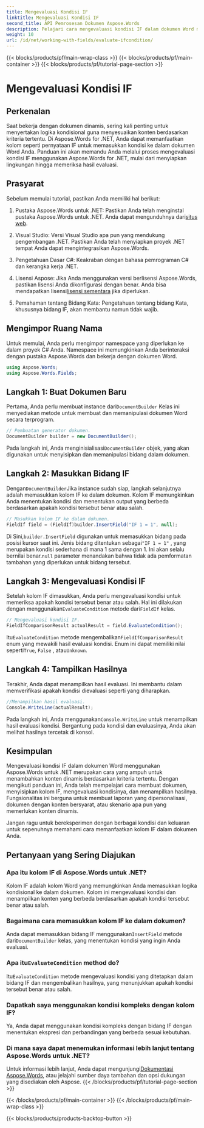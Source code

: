 ```yaml
---
title: Mengevaluasi Kondisi IF
linktitle: Mengevaluasi Kondisi IF
second_title: API Pemrosesan Dokumen Aspose.Words
description: Pelajari cara mengevaluasi kondisi IF dalam dokumen Word menggunakan Aspose.Words untuk .NET. Panduan langkah demi langkah ini mencakup penyisipan, evaluasi, dan tampilan hasil.
weight: 10
url: /id/net/working-with-fields/evaluate-ifcondition/
---
```


{{< blocks/products/pf/main-wrap-class >}}
{{< blocks/products/pf/main-container >}}
{{< blocks/products/pf/tutorial-page-section >}}

# Mengevaluasi Kondisi IF

## Perkenalan

Saat bekerja dengan dokumen dinamis, sering kali penting untuk menyertakan logika kondisional guna menyesuaikan konten berdasarkan kriteria tertentu. Di Aspose.Words for .NET, Anda dapat memanfaatkan kolom seperti pernyataan IF untuk memasukkan kondisi ke dalam dokumen Word Anda. Panduan ini akan memandu Anda melalui proses mengevaluasi kondisi IF menggunakan Aspose.Words for .NET, mulai dari menyiapkan lingkungan hingga memeriksa hasil evaluasi.

## Prasyarat

Sebelum memulai tutorial, pastikan Anda memiliki hal berikut:

1.  Pustaka Aspose.Words untuk .NET: Pastikan Anda telah menginstal pustaka Aspose.Words untuk .NET. Anda dapat mengunduhnya dari[situs web](https://releases.aspose.com/words/net/).

2. Visual Studio: Versi Visual Studio apa pun yang mendukung pengembangan .NET. Pastikan Anda telah menyiapkan proyek .NET tempat Anda dapat mengintegrasikan Aspose.Words.

3. Pengetahuan Dasar C#: Keakraban dengan bahasa pemrograman C# dan kerangka kerja .NET.

4.  Lisensi Aspose: Jika Anda menggunakan versi berlisensi Aspose.Words, pastikan lisensi Anda dikonfigurasi dengan benar. Anda bisa mendapatkan lisensi[lisensi sementara](https://purchase.aspose.com/temporary-license/) jika diperlukan.

5. Pemahaman tentang Bidang Kata: Pengetahuan tentang bidang Kata, khususnya bidang IF, akan membantu namun tidak wajib.

## Mengimpor Ruang Nama

Untuk memulai, Anda perlu mengimpor namespace yang diperlukan ke dalam proyek C# Anda. Namespace ini memungkinkan Anda berinteraksi dengan pustaka Aspose.Words dan bekerja dengan dokumen Word.

```csharp
using Aspose.Words;
using Aspose.Words.Fields;
```

## Langkah 1: Buat Dokumen Baru

 Pertama, Anda perlu membuat instance dari`DocumentBuilder` Kelas ini menyediakan metode untuk membuat dan memanipulasi dokumen Word secara terprogram.

```csharp
// Pembuatan generator dokumen.
DocumentBuilder builder = new DocumentBuilder();
```

 Pada langkah ini, Anda menginisialisasi`DocumentBuilder` objek, yang akan digunakan untuk menyisipkan dan memanipulasi bidang dalam dokumen.

## Langkah 2: Masukkan Bidang IF

 Dengan`DocumentBuilder`Jika instance sudah siap, langkah selanjutnya adalah memasukkan kolom IF ke dalam dokumen. Kolom IF memungkinkan Anda menentukan kondisi dan menentukan output yang berbeda berdasarkan apakah kondisi tersebut benar atau salah.

```csharp
// Masukkan kolom IF ke dalam dokumen.
FieldIf field = (FieldIf)builder.InsertField("IF 1 = 1", null);
```

 Di Sini,`builder.InsertField` digunakan untuk memasukkan bidang pada posisi kursor saat ini. Jenis bidang ditentukan sebagai`"IF 1 = 1"` , yang merupakan kondisi sederhana di mana 1 sama dengan 1. Ini akan selalu bernilai benar.`null` parameter menandakan bahwa tidak ada pemformatan tambahan yang diperlukan untuk bidang tersebut.

## Langkah 3: Mengevaluasi Kondisi IF

 Setelah kolom IF dimasukkan, Anda perlu mengevaluasi kondisi untuk memeriksa apakah kondisi tersebut benar atau salah. Hal ini dilakukan dengan menggunakan`EvaluateCondition` metode dari`FieldIf` kelas.

```csharp
// Mengevaluasi kondisi IF.
FieldIfComparisonResult actualResult = field.EvaluateCondition();
```

 Itu`EvaluateCondition` metode mengembalikan`FieldIfComparisonResult` enum yang mewakili hasil evaluasi kondisi. Enum ini dapat memiliki nilai seperti`True`, `False` , atau`Unknown`.

## Langkah 4: Tampilkan Hasilnya

Terakhir, Anda dapat menampilkan hasil evaluasi. Ini membantu dalam memverifikasi apakah kondisi dievaluasi seperti yang diharapkan.

```csharp
//Menampilkan hasil evaluasi.
Console.WriteLine(actualResult);
```

 Pada langkah ini, Anda menggunakan`Console.WriteLine` untuk menampilkan hasil evaluasi kondisi. Bergantung pada kondisi dan evaluasinya, Anda akan melihat hasilnya tercetak di konsol.

## Kesimpulan

Mengevaluasi kondisi IF dalam dokumen Word menggunakan Aspose.Words untuk .NET merupakan cara yang ampuh untuk menambahkan konten dinamis berdasarkan kriteria tertentu. Dengan mengikuti panduan ini, Anda telah mempelajari cara membuat dokumen, menyisipkan kolom IF, mengevaluasi kondisinya, dan menampilkan hasilnya. Fungsionalitas ini berguna untuk membuat laporan yang dipersonalisasi, dokumen dengan konten bersyarat, atau skenario apa pun yang memerlukan konten dinamis.

Jangan ragu untuk bereksperimen dengan berbagai kondisi dan keluaran untuk sepenuhnya memahami cara memanfaatkan kolom IF dalam dokumen Anda.

## Pertanyaan yang Sering Diajukan

### Apa itu kolom IF di Aspose.Words untuk .NET?
Kolom IF adalah kolom Word yang memungkinkan Anda memasukkan logika kondisional ke dalam dokumen. Kolom ini mengevaluasi kondisi dan menampilkan konten yang berbeda berdasarkan apakah kondisi tersebut benar atau salah.

### Bagaimana cara memasukkan kolom IF ke dalam dokumen?
 Anda dapat memasukkan bidang IF menggunakan`InsertField` metode dari`DocumentBuilder` kelas, yang menentukan kondisi yang ingin Anda evaluasi.

###  Apa itu`EvaluateCondition` method do?
 Itu`EvaluateCondition` metode mengevaluasi kondisi yang ditetapkan dalam bidang IF dan mengembalikan hasilnya, yang menunjukkan apakah kondisi tersebut benar atau salah.

### Dapatkah saya menggunakan kondisi kompleks dengan kolom IF?
Ya, Anda dapat menggunakan kondisi kompleks dengan bidang IF dengan menentukan ekspresi dan perbandingan yang berbeda sesuai kebutuhan.

### Di mana saya dapat menemukan informasi lebih lanjut tentang Aspose.Words untuk .NET?
 Untuk informasi lebih lanjut, Anda dapat mengunjungi[Dokumentasi Aspose.Words](https://reference.aspose.com/words/net/), atau jelajahi sumber daya tambahan dan opsi dukungan yang disediakan oleh Aspose.
{{< /blocks/products/pf/tutorial-page-section >}}

{{< /blocks/products/pf/main-container >}}
{{< /blocks/products/pf/main-wrap-class >}}

{{< blocks/products/products-backtop-button >}}
